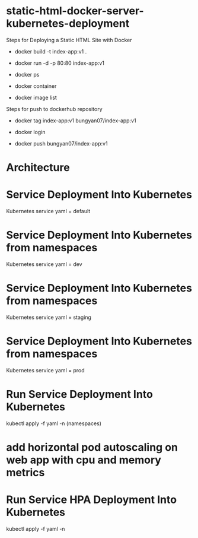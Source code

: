 # static-html-docker-server-kubernetes-deployment
Steps for Deploying a Static HTML Site with Docker   

* docker build -t index-app:v1 .

* docker run -d -p 80:80 index-app:v1

* docker ps

* docker container 

* docker image list

Steps for push to dockerhub repository

* docker tag index-app:v1 bungyan07/index-app:v1

* docker login 

* docker push bungyan07/index-app:v1

# Architecture

# Service Deployment Into Kubernetes
Kubernetes service yaml = default

# Service Deployment Into Kubernetes from namespaces
Kubernetes service yaml = dev

# Service Deployment Into Kubernetes from namespaces
Kubernetes service yaml = staging

# Service Deployment Into Kubernetes from namespaces
Kubernetes service yaml = prod


# Run Service Deployment Into Kubernetes 
kubectl apply -f yaml -n (namespaces)

# add horizontal pod autoscaling on web app with cpu and memory metrics

# Run Service HPA Deployment Into Kubernetes 
kubectl apply -f yaml -n 
 












